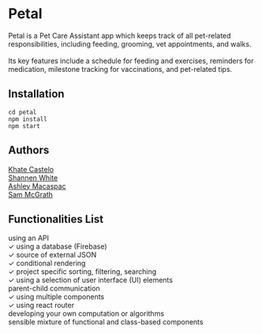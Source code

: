 # Petal
Petal is a Pet Care Assistant app which keeps track of all pet-related responsibilities, including feeding, grooming, vet appointments, and walks.<br /><br />
Its key features include a schedule for feeding and exercises, reminders for medication, milestone tracking for vaccinations, and pet-related tips.

## Installation
```
cd petal
npm install
npm start
```

## Authors
[Khate Castelo](https://github.com/khatington)<br />
[Shannen White](https://github.com/shanwhite)<br />
[Ashley Macaspac](https://github.com/kate-ash21)<br />
[Sam McGrath](https://github.com/sammcg04)

## Functionalities List
using an API<br />
✓ using a database (Firebase)<br />
✓ source of external JSON<br />
✓ conditional rendering<br />
✓ project specific sorting, filtering, searching<br />
✓ using a selection of user interface (UI) elements<br />
parent-child communication<br />
✓ using multiple components<br />
✓ using react router<br />
developing your own computation or algorithms<br />
sensible mixture of functional and class-based components